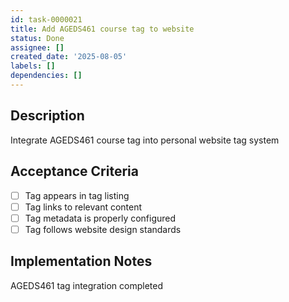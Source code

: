 ```yaml
---
id: task-0000021
title: Add AGEDS461 course tag to website
status: Done
assignee: []
created_date: '2025-08-05'
labels: []
dependencies: []
---
```


## Description

Integrate AGEDS461 course tag into personal website tag system

## Acceptance Criteria

- [ ] Tag appears in tag listing
- [ ] Tag links to relevant content
- [ ] Tag metadata is properly configured
- [ ] Tag follows website design standards

## Implementation Notes

AGEDS461 tag integration completed
